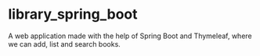 # library_spring_boot
A web application made with the help of Spring Boot and Thymeleaf, where we can add, list and search books.
